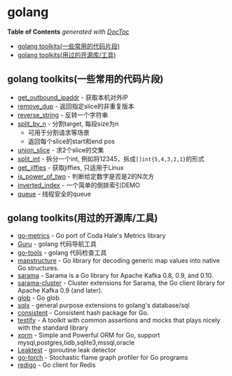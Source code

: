 # golang

<!-- START doctoc generated TOC please keep comment here to allow auto update -->
<!-- DON'T EDIT THIS SECTION, INSTEAD RE-RUN doctoc TO UPDATE -->
**Table of Contents**  *generated with [DocToc](https://github.com/thlorenz/doctoc)*

- [golang toolkits(一些常用的代码片段)](#golang-toolkits%E4%B8%80%E4%BA%9B%E5%B8%B8%E7%94%A8%E7%9A%84%E4%BB%A3%E7%A0%81%E7%89%87%E6%AE%B5)
- [golang toolkits(用过的开源库/工具)](#golang-toolkits%E7%94%A8%E8%BF%87%E7%9A%84%E5%BC%80%E6%BA%90%E5%BA%93%E5%B7%A5%E5%85%B7)

<!-- END doctoc generated TOC please keep comment here to allow auto update -->


## golang toolkits(一些常用的代码片段)
* [get_outbound_ipaddr](./get_outbound_ipaddr) - 获取本机对外IP
* [remove_dup](./remove_dup) - 返回指定slice的非重复版本
* [reverse_string](./reverse_string) - 反转一个字符串
* [split_by_n](./split_by_n) - 分割target, 每段size为n
    * 可用于分割请求等场景
    * 返回每个slice的start和end pos
* [union_slice](./union_slice) - 求2个slice的交集
* [split_int](./split_int) - 拆分一个int, 例如将12345，拆成`[]int{5,4,3,2,1}`的形式
* [get_jiffies](./get_jiffies) - 获取jiffies, 只适用于Linux
* [is_power_of_two](./is_power_of_two) - 判断给定数字是否是2的N次方
* [inverted_index](./inverted_index) - 一个简单的倒排索引DEMO
* [queue](./queue) - 线程安全的queue

## golang toolkits(用过的开源库/工具)
* [go-metrics](https://github.com/rcrowley/go-metrics) - Go port of Coda Hale's Metrics library
* [Guru](http://golang.org/s/using-guru) - golang 代码导航工具
* [go-tools](https://github.com/dominikh/go-tools#tools) - golang 代码检查工具
* [mapstructure](https://github.com/mitchellh/mapstructure) - Go library for decoding generic map values into native Go structures.
* [sarama](https://github.com/Shopify/sarama) - Sarama is a Go library for Apache Kafka 0.8, 0.9, and 0.10.
* [sarama-cluster](https://github.com/bsm/sarama-cluster) - Cluster extensions for Sarama, the Go client library for Apache Kafka 0.9 (and later).
* [glob](https://github.com/gobwas/glob) - Go glob
* [sqlx](https://github.com/jmoiron/sqlx) - general purpose extensions to golang's database/sql
* [consistent](https://github.com/stathat/consistent) - Consistent hash package for Go.
* [testify](https://github.com/stretchr/testify/) - A toolkit with common assertions and mocks that plays nicely with the standard library
* [xorm](https://github.com/go-xorm/xorm) - Simple and Powerful ORM for Go, support mysql,postgres,tidb,sqlite3,mssql,oracle
* [Leaktest](https://github.com/fortytw2/leaktest) - goroutine leak detector
* [go-torch](https://github.com/uber/go-torch) - Stochastic flame graph profiler for Go programs
* [redigo](https://github.com/garyburd/redigo) - Go client for Redis
